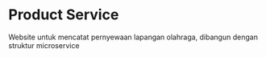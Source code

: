 # Product Service
Website untuk mencatat pernyewaan lapangan olahraga, dibangun dengan struktur microservice
